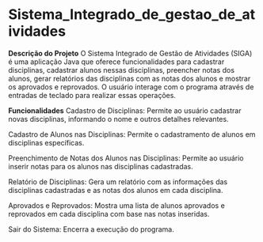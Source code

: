 # Sistema_Integrado_de_gestao_de_atividades

**Descrição do Projeto**
O Sistema Integrado de Gestão de Atividades (SIGA) é uma aplicação Java que oferece funcionalidades para cadastrar disciplinas, cadastrar alunos nessas disciplinas, preencher notas dos alunos, gerar relatórios das disciplinas com as notas dos alunos e mostrar os aprovados e reprovados. O usuário interage com o programa através de entradas de teclado para realizar essas operações.

**Funcionalidades**
Cadastro de Disciplinas: Permite ao usuário cadastrar novas disciplinas, informando o nome e outros detalhes relevantes.

Cadastro de Alunos nas Disciplinas: Permite o cadastramento de alunos em disciplinas específicas.

Preenchimento de Notas dos Alunos nas Disciplinas: Permite ao usuário inserir notas para os alunos nas disciplinas cadastradas.

Relatório de Disciplinas: Gera um relatório com as informações das disciplinas cadastradas e as notas dos alunos em cada disciplina.

Aprovados e Reprovados: Mostra uma lista de alunos aprovados e reprovados em cada disciplina com base nas notas inseridas.

Sair do Sistema: Encerra a execução do programa.
